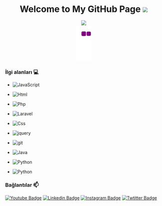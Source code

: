 <h1 align="center">
  Welcome to My GitHub Page
  <img src="https://media.giphy.com/media/hvRJCLFzcasrR4ia7z/giphy.gif" width="28">
</h1>


<div  align="center"> <img src="https://activity-graph.herokuapp.com/graph?username=ddozgur&theme=xcode" /></div>

<!---<div  align="center"> <img src="https://github.com/ddozgur/ddozgur/blob/output/github-contribution-grid-snake.gif" /></div>  --->
<div  align="center"> <img src="https://github.com/ddozgur/ddozgur/blob/output/github-contribution-grid-snake.gif" /></div>




### İlgi alanları 💻
- ![JavaScript](https://img.shields.io/badge/-JavaScript-%23F7DF1C?style=flat-square&logo=javascript&logoColor=000000&labelColor=%23F7DF1C&color=%23F7DF1C)
- ![Html](https://img.shields.io/badge/-Html-%23F7DF1C?style=flat-square&logo=html&logoColor=000000&labelColor=%grey&color=red)
- ![Php](https://img.shields.io/badge/-PHP-%23F7DF1C?style=flat-square&logo=Php&logoColor=000000&labelColor=blue&color=blue)
- ![Laravel](https://img.shields.io/badge/-Laravel-%23F7DF1C?style=flat-square&logo=Laravel&logoColor=000000&labelColor=%red&color=red)
- ![Css](https://img.shields.io/badge/-Css-%23F7DF1C?style=flat-square&logo=css&logoColor=ffffff&labelColor=yellow&color=yellow)
- ![jquery](https://img.shields.io/badge/-jquery-339933?style=flat-square&logo=jquery&logoColor=ffffff)
- ![git](https://img.shields.io/badge/-git-%23F7DF1C?style=flat-square&logo=git&logoColor=ffffff&labelColor=red&color=red)

- ![Java](https://img.shields.io/badge/-Java-%23F7DF1C?style=flat-square&logo=Java&logoColor=ffffff&labelColor=lightblue&color=red)
- ![Python](https://img.shields.io/badge/-Python-%23F7DF1C?style=flat-square&logo=Python&logoColor=ffffff&labelColor=blue&color=%23F7DF1C)
- ![Python](https://img.shields.io/badge/-C-%23F7DF1C?style=flat-square&logo=C&logoColor=ffffff&labelColor=blue&color=blue)



### Bağlantılar 📫
[![Youtube Badge](https://img.shields.io/badge/-Youtube-FF0000?style=flat-square&labelColor=FF0000&logo=youtube&logoColor=white&link=https://www.youtube.com/)](https://www.youtube.com/) 
[![Linkedin Badge](https://img.shields.io/badge/-LinkedIn-blue?style=flat-square&logo=Linkedin&logoColor=white&link=https://https://www.linkedin.com/in/ozgurduzenli/)](https://www.linkedin.com/in/ozgurduzenli/)
[![Instagram Badge](https://img.shields.io/badge/-Instagram-blue?style=flat-square&logo=Instagram&logoColor=white&link=https://www.instagram.com/ozgur_duzenli/)](https://www.instagram.com/ozgur_duzenli/)
[![Twtitter Badge](https://img.shields.io/badge/-Twitter-blue?style=flat-square&logo=Twitter&logoColor=white&link=https://https://twitter.com/OzgurDuzenli)](https://twitter.com/OzgurDuzenli)
